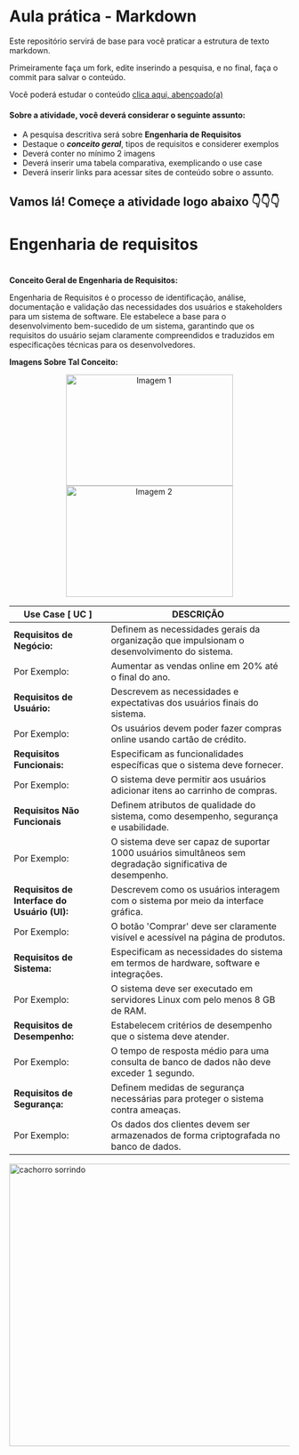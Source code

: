 # Aula prática - Markdown

Este repositório servirá de base para você praticar a estrutura de texto markdown. 

Primeiramente faça um fork, edite inserindo a pesquisa, e no final, faça o commit para salvar o conteúdo.

Você poderá estudar o conteúdo [clica aqui, abençoado(a)](https://docs.pipz.com/central-de-ajuda/learning-center/guia-basico-de-markdown#open)

#### Sobre a atividade, você deverá considerar o seguinte assunto:

- A pesquisa descritiva será sobre **Engenharia de Requisitos**
- Destaque o **_conceito geral_**, tipos de requisitos e considerer exemplos
- Deverá conter no mínimo 2 imagens
- Deverá inserir uma tabela comparativa, exemplicando o use case
- Deverá inserir links para acessar sites de conteúdo sobre o assunto.



## Vamos lá! Começe a atividade logo abaixo 👇👇👇

# Engenharia de requisitos <h1>
**Conceito Geral de Engenharia de Requisitos:**

Engenharia de Requisitos é o processo de identificação, análise, documentação e validação das necessidades dos usuários e stakeholders para um sistema de software. Ele estabelece a base para o desenvolvimento bem-sucedido de um sistema, garantindo que os requisitos do usuário sejam claramente compreendidos e traduzidos em especificações técnicas para os desenvolvedores.

**Imagens Sobre Tal Conceito:**
<p align="center">
    <img src="https://th.bing.com/th/id/OIP.kblfOXcYRiWUDjdEnrV2oAHaFj?w=276&h=207&c=7&r=0&o=5&pid=1.7" alt="Imagem 1" width="300" height="200"/> 
    <img src="https://th.bing.com/th/id/OIP.Ci2vXlEVb2XEmL6vXNsqZwHaFj?w=262&h=196&c=7&r=0&o=5&pid=1.7"
" alt="Imagem 2" width="300" height="200"/>
</p>


Use Case [ UC ]  | DESCRIÇÃO
--------- | ------
**Requisitos de Negócio:** | Definem as necessidades gerais da organização que impulsionam o desenvolvimento do sistema.
 Por Exemplo: | Aumentar as vendas online em 20% até o final do ano.
**Requisitos de Usuário:** | Descrevem as necessidades e expectativas dos usuários finais do sistema.
Por Exemplo: | Os usuários devem poder fazer compras online usando cartão de crédito.
**Requisitos Funcionais:** | Especificam as funcionalidades específicas que o sistema deve fornecer.
Por Exemplo: | O sistema deve permitir aos usuários adicionar itens ao carrinho de compras.
**Requisitos Não Funcionais** | Definem atributos de qualidade do sistema, como desempenho, segurança e usabilidade.
Por Exemplo:  | O sistema deve ser capaz de suportar 1000 usuários simultâneos sem degradação significativa de desempenho.
**Requisitos de Interface do Usuário (UI):**  | Descrevem como os usuários interagem com o sistema por meio da interface gráfica.
Por Exemplo:  | O botão 'Comprar' deve ser claramente visível e acessível na página de produtos.
**Requisitos de Sistema:**  | Especificam as necessidades do sistema em termos de hardware, software e integrações.
Por Exemplo:  | O sistema deve ser executado em servidores Linux com pelo menos 8 GB de RAM.
**Requisitos de Desempenho:**  | Estabelecem critérios de desempenho que o sistema deve atender.
Por Exemplo:  | O tempo de resposta médio para uma consulta de banco de dados não deve exceder 1 segundo.
**Requisitos de Segurança:**  | Definem medidas de segurança necessárias para proteger o sistema contra ameaças.
Por Exemplo:  | Os dados dos clientes devem ser armazenados de forma criptografada no banco de dados.



<img src="" alt="cachorro sorrindo" width="508px">
